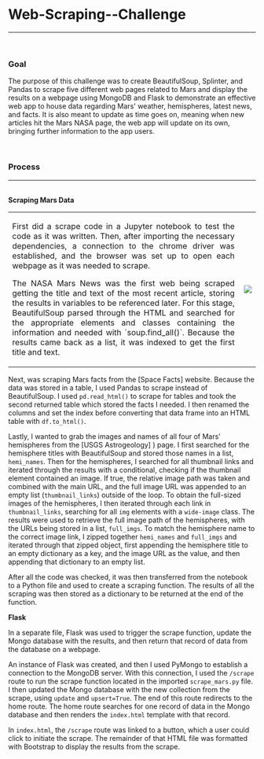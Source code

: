 <h1>Web-Scraping--Challenge</h1>
<hr>
<br>
<h3>Goal</h3>
<p>The purpose of this challenge was to create BeautifulSoup, Splinter, and Pandas to scrape five different web pages related to Mars and display the results on a webpage using MongoDB and Flask to demonstrate an effective web app to house data regarding Mars' weather, hemispheres, latest news, and facts. It is also meant to update as time goes on, meaning when new articles hit the Mars NASA page, the web app will update on its own, bringing further information to the app users.</p>
<br>
<h3>Process</h3>
<hr>
<br>
<strong>Scraping Mars Data</strong>
<br>
<table border = 0 padding: 3>
<tr>
			<td><p align="justify">
First did a scrape code in a Jupyter notebook to test the code as it was written. Then, after importing the necessary dependencies, a connection to the chrome driver was established, and the browser was set up to open each webpage as it was needed to scrape.</p>
<p align = "justify">
The NASA Mars News was the first web being scraped getting the title and text of the most recent article, storing the results in variables to be referenced later. For this stage,  BeautifulSoup parsed through the HTML and searched for the appropriate elements and classes containing the information and needed with `soup.find_all()`. Because the results came back as a list, it was indexed to get the first title and text.</p></td>
			<td><img align="right" src='https://github.com/Karla-Flores/Web-Scraping--Challenge/blob/main/Missions_to_Mars./screenshots/Screen%20Shot%20Junbotron_scrapebutton_tititle_paragraph.png'></td>
 </tr>
 </table>






Next, was scraping Mars facts from the [Space Facts]
 website. Because the data was stored in a table, I used Pandas to scrape instead of BeautifulSoup. I used `pd.read_html()` to scrape for tables and took the second returned table which stored the facts I needed. I then renamed the columns and set the index before converting that data frame into an HTML table with `df.to_html()`. 

Lastly, I wanted to grab the images and names of all four of Mars’ hemispheres from the [USGS Astrogeology]
) page. I first searched for the hemisphere titles with BeautifulSoup and stored those names in a list, `hemi_names`. Then for the hemispheres, I searched for all thumbnail links and iterated through the results with a conditional, checking if the thumbnail element contained an image. If true, the relative image path was taken and combined with the main URL, and the full image URL was appended to an empty list (`thumbnail_links`) outside of the loop. To obtain the full-sized images of the hemispheres, I then iterated through each link in `thumbnail_links`, searching for all `img` elements with a `wide-image` class. The results were used to retrieve the full image path of the hemispheres, with the URLs being stored in a list, `full_imgs`. To match the hemisphere name to the correct image link, I zipped together `hemi_names` and `full_imgs` and iterated through that zipped object, first appending the hemisphere title to an empty dictionary as a key, and the image URL as the value, and then appending that dictionary to an empty list. 

After all the code was checked, it was then transferred from the notebook to a Python file and used to create a scraping function. The results of all the scraping was then stored as a dictionary to be returned at the end of the function. 

**Flask**

In a separate file, Flask was used to trigger the scrape function, update the Mongo database with the results, and then return that record of data from the database on a webpage. 

An instance of Flask was created, and then I used PyMongo to establish a connection to the MongoDB server. With this connection, I used the `/scrape` route to run the scrape function located in the imported `scrape_mars.py` file. I then updated the Mongo database with the new collection from the scrape, using `update` and `upsert=True`. The end of this route redirects to the home route. The home route searches for one record of data in the Mongo database and then renders the `index.html` template with that record. 

In `index.html`, the `/scrape` route was linked to a button, which a user could click to initiate the scrape. The remainder of that HTML file was formatted with Bootstrap to display the results from the scrape.
